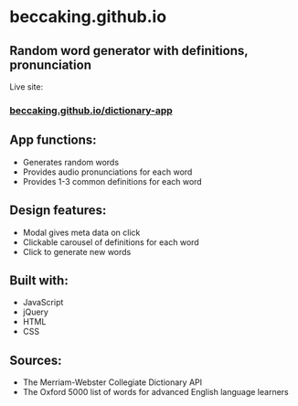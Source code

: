 # beccaking.github.io
## Random word generator with definitions, pronunciation
Live site: 
### [beccaking.github.io/dictionary-app](beccaking.github.io/dictionary-app)

## App functions:
* Generates random words 
* Provides audio pronunciations for each word
* Provides 1-3 common definitions for each word

## Design features:
* Modal gives meta data on click
* Clickable carousel of definitions for each word
* Click to generate new words

## Built with:
* JavaScript
* jQuery
* HTML
* CSS

## Sources:
* The Merriam-Webster Collegiate Dictionary API
* The Oxford 5000 list of words for advanced English language learners
